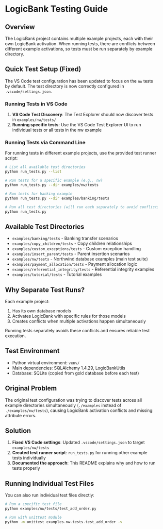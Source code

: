 # LogicBank Testing Guide

## Overview

The LogicBank project contains multiple example projects, each with their own LogicBank activation. When running tests, there are conflicts between different example activations, so tests must be run separately by example directory.

## Quick Test Setup (Fixed)

The VS Code test configuration has been updated to focus on the `nw` tests by default. The test directory is now correctly configured in `.vscode/settings.json`.

### Running Tests in VS Code

1. **VS Code Test Discovery**: The Test Explorer should now discover tests in `examples/nw/tests/`
2. **Running specific tests**: Use the VS Code Test Explorer UI to run individual tests or all tests in the nw example

### Running Tests via Command Line

For running tests in different example projects, use the provided test runner script:

```bash
# List all available test directories
python run_tests.py --list

# Run tests for a specific example (e.g., nw)
python run_tests.py --dir examples/nw/tests

# Run tests for banking example
python run_tests.py --dir examples/banking/tests

# Run all test directories (will run each separately to avoid conflicts)
python run_tests.py
```

## Available Test Directories

- `examples/banking/tests` - Banking transfer scenarios
- `examples/copy_children/tests` - Copy children relationships
- `examples/custom_exceptions/tests` - Custom exception handling
- `examples/insert_parent/tests` - Parent insertion scenarios  
- `examples/nw/tests` - Northwind database examples (main test suite)
- `examples/payment_allocation/tests` - Payment allocation logic
- `examples/referential_integrity/tests` - Referential integrity examples
- `examples/tutorial/tests` - Tutorial examples

## Why Separate Test Runs?

Each example project:
1. Has its own database models
2. Activates LogicBank with specific rules for those models
3. Creates conflicts when multiple activations happen simultaneously

Running tests separately avoids these conflicts and ensures reliable test execution.

## Test Environment

- Python virtual environment: `venv/`
- Main dependencies: SQLAlchemy 1.4.29, LogicBankUtils
- Database: SQLite (copied from gold database before each test)

## Original Problem

The original test configuration was trying to discover tests across all example directories simultaneously (`./examples` instead of `./examples/nw/tests`), causing LogicBank activation conflicts and missing attribute errors.

## Solution

1. **Fixed VS Code settings**: Updated `.vscode/settings.json` to target `examples/nw/tests` 
2. **Created test runner script**: `run_tests.py` for running other example tests individually
3. **Documented the approach**: This README explains why and how to run tests properly

## Running Individual Test Files

You can also run individual test files directly:

```bash
# Run a specific test file
python examples/nw/tests/test_add_order.py

# Run with unittest module
python -m unittest examples.nw.tests.test_add_order -v
```
